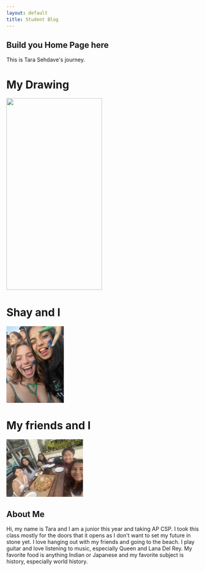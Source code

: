 ```yaml
---
layout: default
title: Student Blog
---
```



## Build you Home Page here 
This is Tara Sehdave's journey.

# My Drawing
<img src="drawing.jpg" height="500px" width="250"/>

# Shay and I
<img src="images/shay.png" height="200px" width="150px"/>

# My friends and I
<img src="images/friends.jpg" height="150px" width="200px"/>

## About Me
Hi, my name is Tara and I am a junior this year and taking AP CSP. I took this class mostly for the doors that it opens as I don't want to set my future in stone yet. I love hanging out with my friends and going to the beach. I play guitar and love listening to music, especially Queen and Lana Del Rey. My favorite food is anything Indian or Japanese and my favorite subject is history, especially world history.